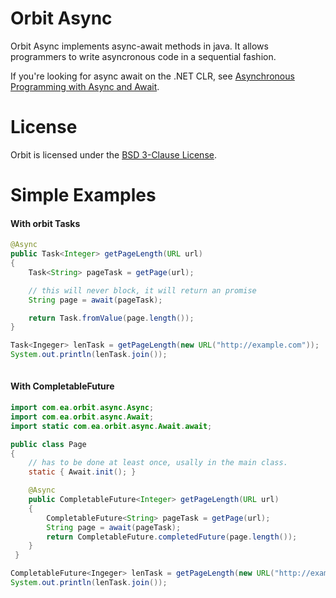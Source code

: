 Orbit Async
============

Orbit Async implements async-await methods in java. It allows programmers to write asyncronous code in a sequential fashion.

If you're looking for async await on the .NET CLR, see [Asynchronous Programming with Async and Await](https://msdn.microsoft.com/en-us/library/hh191443.aspx).

License
=======
Orbit is licensed under the [BSD 3-Clause License](../LICENSE).

Simple Examples
=======
#### With orbit Tasks
```java
@Async
public Task<Integer> getPageLength(URL url)
{
    Task<String> pageTask = getPage(url);

    // this will never block, it will return an promise
    String page = await(pageTask);

    return Task.fromValue(page.length());
}

Task<Ingeger> lenTask = getPageLength(new URL("http://example.com"));
System.out.println(lenTask.join());
    
```
#### With CompletableFuture
```java
import com.ea.orbit.async.Async;
import com.ea.orbit.async.Await;
import static com.ea.orbit.async.Await.await;

public class Page
{
    // has to be done at least once, usally in the main class.
    static { Await.init(); }

    @Async
    public CompletableFuture<Integer> getPageLength(URL url)
    {
        CompletableFuture<String> pageTask = getPage(url);
        String page = await(pageTask);
        return CompletableFuture.completedFuture(page.length());
    }
 }

CompletableFuture<Ingeger> lenTask = getPageLength(new URL("http://example.com"));
System.out.println(lenTask.join());

```

